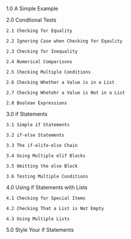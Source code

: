 
1.0 A Simple Example

2.0 Condtional Tests

	2.1 Checking for Equality
    
    2.2 Ignoring Case when Checking for Eqaulity
    
    2.3 Checking for Inequality
    
    2.4 Numerical Comparisons
    
    2.5 Checking Multiple Conditions
    
    2.6 Checking Whether a Value is in a List
    
    2.7 Checking Whetehr a Value is Not in a List
    
    2.8 Boolean Expressions
    
3.0 if Statements

	3.1 Simple if Statements
    
    3.2 if-else Statements
    
    3.3 The if-elife-else Chain
    
    3.4 Using Multiple elif Blocks
    
    3.5 Omitting the else Block
    
    3.6 Testing Multiple Conditions
    
4.0 Using if Statements with Lists

	4.1 Checking for Special Items
    
    4.2 Checking That a List is Not Empty
    
    4.3 Using Multiple Lists
    
5.0 Style Your if Statements
